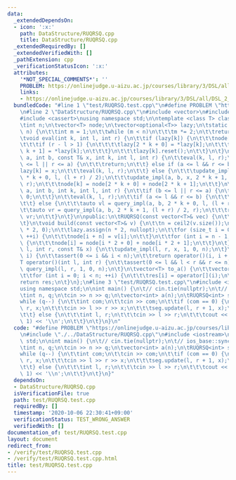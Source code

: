 ```yaml
---
data:
  _extendedDependsOn:
  - icon: ':x:'
    path: DataStructure/RUQRSQ.cpp
    title: DataStructure/RUQRSQ.cpp
  _extendedRequiredBy: []
  _extendedVerifiedWith: []
  _pathExtension: cpp
  _verificationStatusIcon: ':x:'
  attributes:
    '*NOT_SPECIAL_COMMENTS*': ''
    PROBLEM: https://onlinejudge.u-aizu.ac.jp/courses/library/3/DSL/all/DSL_2_I
    links:
    - https://onlinejudge.u-aizu.ac.jp/courses/library/3/DSL/all/DSL_2_I
  bundledCode: "#line 1 \"test/RUQRSQ.test.cpp\"\n#define PROBLEM \"https://onlinejudge.u-aizu.ac.jp/courses/library/3/DSL/all/DSL_2_I\"\
    \n#line 2 \"DataStructure/RUQRSQ.cpp\"\n#include <vector>\n#include <optional>\n\
    #include <cassert>\nusing namespace std;\n\ntemplate <class T> class RUQRSQ {\n\
    \tint n;\n\tvector<T> node;\n\tvector<optional<T>> lazy;\n\tstatic int ceil2(int\
    \ n) {\n\t\tint m = 1;\n\t\twhile (m < n)\n\t\t\tm *= 2;\n\t\treturn m;\n\t}\n\
    \tvoid eval(int k, int l, int r) {\n\t\tif (lazy[k]) {\n\t\t\tnode[k] = *lazy[k];\n\
    \t\t\tif (r - l > 1) {\n\t\t\t\tlazy[2 * k + 0] = *lazy[k];\n\t\t\t\tlazy[2 *\
    \ k + 1] = *lazy[k];\n\t\t\t}\n\t\t\tlazy[k].reset();\n\t\t}\n\t}\n\tvoid update_impl(int\
    \ a, int b, const T& x, int k, int l, int r) {\n\t\teval(k, l, r);\n\t\tif (b\
    \ <= l || r <= a) {\n\t\t\treturn;\n\t\t} else if (a <= l && r <= b) {\n\t\t\t\
    lazy[k] = x;\n\t\t\teval(k, l, r);\n\t\t} else {\n\t\t\tupdate_impl(a, b, x, 2\
    \ * k + 0, l, (l + r) / 2);\n\t\t\tupdate_impl(a, b, x, 2 * k + 1, (l + r) / 2,\
    \ r);\n\t\t\tnode[k] = node[2 * k + 0] + node[2 * k + 1];\n\t\t}\n\t}\n\tT query_impl(int\
    \ a, int b, int k, int l, int r) {\n\t\tif (b <= l || r <= a) {\n\t\t\treturn\
    \ 0;\n\t\t}\n\t\teval(k, l, r);\n\t\tif (a <= l && r <= b) {\n\t\t\treturn node[k];\n\
    \t\t} else {\n\t\t\tauto vl = query_impl(a, b, 2 * k + 0, l, (l + r) / 2);\n\t\
    \t\tauto vr = query_impl(a, b, 2 * k + 1, (l + r) / 2, r);\n\t\t\treturn vl +\
    \ vr;\n\t\t}\n\t}\n\npublic:\n\tRUQRSQ(const vector<T>& vec) {\n\t\tbuild(vec);\n\
    \t}\n\tvoid build(const vector<T>& v) {\n\t\tn = ceil2(v.size());\n\t\tnode.assign(n\
    \ * 2, 0);\n\t\tlazy.assign(n * 2, nullopt);\n\t\tfor (size_t i = 0; i < v.size();\
    \ ++i) {\n\t\t\tnode[i + n] = v[i];\n\t\t}\n\t\tfor (int i = n - 1; i > 0; --i)\
    \ {\n\t\t\tnode[i] = node[i * 2 + 0] + node[i * 2 + 1];\n\t\t}\n\t}\n\tvoid update(int\
    \ l, int r, const T& x) {\n\t\tupdate_impl(l, r, x, 1, 0, n);\n\t}\n\tT operator[](int\
    \ i) {\n\t\tassert(0 <= i && i < n);\n\t\treturn operator()(i, i + 1);\n\t}\n\t\
    T operator()(int l, int r) {\n\t\tassert(0 <= l && l < r && r <= n);\n\t\treturn\
    \ query_impl(l, r, 1, 0, n);\n\t}\n\tvector<T> to_a() {\n\t\tvector<T> res(n);\n\
    \t\tfor (int i = 0; i < n; ++i) {\n\t\t\tres[i] = operator[](i);\n\t\t}\n\t\t\
    return res;\n\t}\n};\n#line 3 \"test/RUQRSQ.test.cpp\"\n#include <iostream>\n\
    using namespace std;\n\nint main() {\n\t// cin.tie(nullptr);\n\t// ios_base::sync_with_stdio(false);\n\
    \tint n, q;\n\tcin >> n >> q;\n\tvector<int> a(n);\n\tRUQRSQ<int> seg(a);\n\t\
    while (q--) {\n\t\tint com;\n\t\tcin >> com;\n\t\tif (com == 0) {\n\t\t\tint l,\
    \ r, x;\n\t\t\tcin >> l >> r >> x;\n\t\t\tseg.update(l, r + 1, x);\n\t\t\tdump(seg.to_a());\n\
    \t\t} else {\n\t\t\tint l, r;\n\t\t\tcin >> l >> r;\n\t\t\tcout << seg(l, r +\
    \ 1) << '\\n';\n\t\t}\n\t}\n}\n"
  code: "#define PROBLEM \"https://onlinejudge.u-aizu.ac.jp/courses/library/3/DSL/all/DSL_2_I\"\
    \n#include \"./../DataStructure/RUQRSQ.cpp\"\n#include <iostream>\nusing namespace\
    \ std;\n\nint main() {\n\t// cin.tie(nullptr);\n\t// ios_base::sync_with_stdio(false);\n\
    \tint n, q;\n\tcin >> n >> q;\n\tvector<int> a(n);\n\tRUQRSQ<int> seg(a);\n\t\
    while (q--) {\n\t\tint com;\n\t\tcin >> com;\n\t\tif (com == 0) {\n\t\t\tint l,\
    \ r, x;\n\t\t\tcin >> l >> r >> x;\n\t\t\tseg.update(l, r + 1, x);\n\t\t\tdump(seg.to_a());\n\
    \t\t} else {\n\t\t\tint l, r;\n\t\t\tcin >> l >> r;\n\t\t\tcout << seg(l, r +\
    \ 1) << '\\n';\n\t\t}\n\t}\n}"
  dependsOn:
  - DataStructure/RUQRSQ.cpp
  isVerificationFile: true
  path: test/RUQRSQ.test.cpp
  requiredBy: []
  timestamp: '2020-10-06 22:30:41+09:00'
  verificationStatus: TEST_WRONG_ANSWER
  verifiedWith: []
documentation_of: test/RUQRSQ.test.cpp
layout: document
redirect_from:
- /verify/test/RUQRSQ.test.cpp
- /verify/test/RUQRSQ.test.cpp.html
title: test/RUQRSQ.test.cpp
---
```


